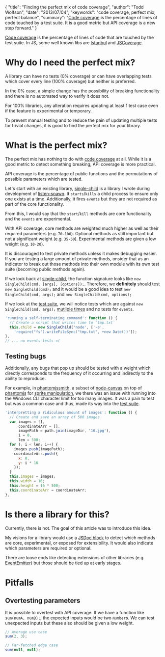 {
  "title": "Finding the perfect mix of code coverage",
  "author": "Todd Wolfson",
  "date": "2013/07/04",
  "keywords": "code coverage, perfect mix, perfect balance",
  "summary": "[Code coverage](https://en.wikipedia.org/wiki/Code_coverage) is the percentage of lines of code touched by a test suite. It is a good metric but API coverage is a new step forward."
}

[Code coverage][code-cov] is the percentage of lines of code that are touched by the test suite. In JS, some well known libs are [Istanbul][istanbul] and [JSCoverage][js-cov].

[code-cov]: https://en.wikipedia.org/wiki/Code_coverage
[istanbul]: https://github.com/gotwarlost/istanbul
[js-cov]: http://siliconforks.com/jscoverage/

# Why do I need the perfect mix?

A library can have no tests (0% coverage) or can have overlapping tests which cover every line (100% coverage) but neither is preferred.

In the 0% case, a simple change has the possibility of breaking functionality and there is no automated way to verify it does not.

For 100% libraries, any alteration requires updating at least 1 test case even if the feature is experimental or temporary.

To prevent manual testing and to reduce the pain of updating multiple tests for trivial changes, it is good to find the perfect mix for your library.

# What is the perfect mix?

The perfect mix has nothing to do with [code coverage][code-cov] at all. While it is a good metric to detect something breaking, API coverage is more practical.

API coverage is the percentage of public functions and the permutations of possible parameters which are tested.

Let's start with an existing library, [single-child][single-child] is a library I wrote during development of [listen-spawn][listen-spawn]. It `starts`/`kills` a child process to ensure only one exists at a time. Additionally, it fires `events` but they are not required as part of the core functionality.

[single-child]: https://github.com/twolfson/single-child
[listen-spawn]: https://github.com/twolfson/listen-spawn

From this, I would say that the `start`/`kill` methods are core functionality and the `events` are experimental.

With API coverage, core methods are weighted much higher as well as their required parameters (e.g. `70-100`). Optional methods as still important but not a significant weight (e.g. `35-50`). Experimental methods are given a low weight (e.g. `10-20`).

It is discouraged to test private methods unless it makes debugging easier. If you are testing a large amount of private methods, onsider that as an indicator to break out those methods into their own module with its own test suite (becoming public methods again).

If we look back at [single-child][single-child], the function signature looks like `new SingleChild(cmd, [args], [options]);`. Therefore, we **definitely** should test `new SingleChild(cmd);` and it would be a good idea to test `new SingleChild(cmd, args);` and `new SingleChild(cmd, options);`

If we look at the [test suite][child-tests], we will notice tests which are against `new SingleChild(cmd, args);` [mutliple times][cmd-args-tests] and no tests for `events`.

```js
'running a self-terminating command': function () {
  // Create a script that writes time to `tmp.txt`
  this.child = new SingleChild('node', ['-e',
    'require("fs").writeFileSync("tmp.txt", +new Date())']);
},
// ... no events tests =(
```

[child-tests]: https://github.com/twolfson/single-child/tree/91d15a69c091a65273284e5310ffbc4a341500d4/test
[cmd-args-tests]: https://github.com/twolfson/single-child/blob/91d15a69c091a65273284e5310ffbc4a341500d4/test/single-child_test.content.js#L37-L41

## Testing bugs

Additionally, any bugs that pop up should be tested with a weight which directly corresponds to the frequency of it occurring and indirectly to the ability to reproduce.

For example, in [phantomjssmith][phantomjssmith], a subset of [node-canvas][node-canvas] on top of [phantomjs][phantomjs] for [sprite manipulation][spritesmith], we there was an issue with running into the Windows CLI character limit for too many images. It was a pain to test but was a common case and thus, made its way into the [test suite][phantomjssmith-test].

```js
'interpretting a ridiculous amount of images': function () {
  // Create and save an array of 500 images
  var images = [],
      coordinateArr = [],
      imagePath = path.join(imageDir, '16.jpg'),
      i = 0,
      len = 500;
  for (; i < len; i++) {
    images.push(imagePath);
    coordinateArr.push({
      x: 0,
      y: i * 16
    });
  }
  this.images = images;
  this.width = 16;
  this.height = 16 * 500;
  this.coordinateArr = coordinateArr;
},
```

[phantomjssmith]: https://github.com/twolfson/phantomjssmith
[node-canvas]: https://github.com/LearnBoost/node-canvas
[phantomjs]: https://github.com/twolfson/phantomjssmith
[spritesmith]: https://github.com/Ensighten/spritesmith
[phantomjssmith-issue]: https://github.com/Ensighten/spritesmith/issues/11
[phantomjssmith-test]: https://github.com/twolfson/spritesmith-engine-test/blob/932a6e9f34837cccb55f6fde070ae7998cda61fb/test_content.js#L41-L59

# Is there a library for this?
Currently, there is not. The goal of this article was to introduce this idea.

My visions for a library would use a [JSDoc block][jsdoc] to detect which methods are core, experimental, or exposed for extensibility. It would also indicate which parameters are required or optional.

There are loose ends like detecting extensions of other libraries (e.g. [EventEmitter][event-emitter]) but those should be tied up at early stages.

[jsdoc]: http://v3.javascriptmvc.com/docs/DocumentJS.html#
[event-emitter]: http://nodejs.org/api/events.html

# Pitfalls
## Overtesting parameters
It is possible to overtest with API coverage. If we have a function like `sum(numA, numB);`, the expected inputs would be two `Number`s. We can test unexpected inputs but these also should be given a low weight.

```js
// Average use case
sum(2, 3);

// Far-fetched edge case
sum(null, null);
```

